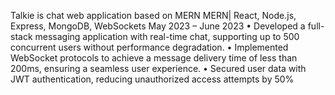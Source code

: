 Talkie is chat web application based on MERN
MERN| React, Node.js, Express, MongoDB, WebSockets May 2023 – June 2023
• Developed a full-stack messaging application with real-time chat, supporting up to 500 concurrent users without
performance degradation.
• Implemented WebSocket protocols to achieve a message delivery time of less than 200ms, ensuring a seamless user
experience.
• Secured user data with JWT authentication, reducing unauthorized access attempts by 50%
